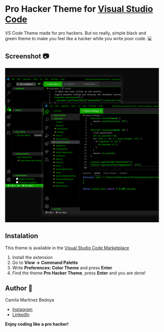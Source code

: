 # Pro Hacker Theme for [Visual Studio Code](https://marketplace.visualstudio.com/)

VS Code Theme made for pro hackers. But no really, simple black and green theme to make you feel like a hacker while you write poor code. :computer:

## Screenshot :camera:

![hacker theme](assets/screenshot.png "Hacker Theme for VS Code")

## Instalation

This theme is available in the [Visual Studio Code Marketplace](https://marketplace.visualstudio.com/camilamartinezbedoya.pro-hacker-theme)

1. Install the extension
2. Go to **View -> Command Palette**
3. Write **Preferences: Color Theme** and press **Enter**
4. Find the theme **Pro Hacker Theme**, press **Enter** and you are done!

## Author :eyes:

Camila Martínez Bedoya

- [Instagram](https://www.instagram.com/cam.codes)
- [LinkedIn](https://www.linkedin.com/in/camila-martinez-5b43011a2/)

**Enjoy coding like a pro hacker!**
